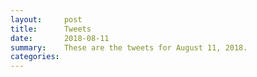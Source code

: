 ```yaml
---
layout:     post
title:      Tweets
date:       2018-08-11
summary:    These are the tweets for August 11, 2018.
categories:
---
```


